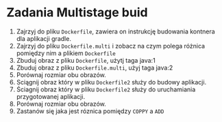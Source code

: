 # Zadania Multistage buid

1. Zajrzyj do pliku `Dockerfile`, zawiera on instrukcję budowania kontnera dla aplikacji gradle.
2. Zajrzyj do pliku `Dockerfile.multi` i zobacz na czym polega różnica pomiędzy nim a plikiem `Dockerfile`
3. Zbuduj obraz z pliku `Dockerfile`, użytj taga java:1
4. Zbuduj obraz z pliku `Dockerfile.multi`, użyj taga java:2
5. Porównaj rozmiar obu obrazów.
6. Sciągnij obraz który w pliku `Dockerfile2` służy do budowy aplikacji.
7. Ściagnij obraz który w pliku `Dockerfile2` służy do uruchamiania przygotowanej aplikacji.
8. Porównaj rozmiar obu obrazów.
9. Zastanów się jaka jest róznica pomiędzy `COPPY` a `ADD` 